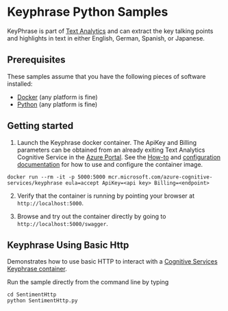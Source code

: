 # Keyphrase Python Samples

KeyPhrase is part of [Text Analytics](https://azure.microsoft.com/services/cognitive-services/text-analytics) and can extract the key talking points and highlights in text in either English, German, Spanish, or Japanese.

## Prerequisites

These samples assume that you have the following pieces of software installed:

* [Docker](https://www.docker.com/products/docker-desktop) (any platform is fine)
* [Python](https://www.python.org/) (any platform is fine)

## Getting started

1. Launch the Keyphrase docker container. The ApiKey and Billing parameters can be obtained from an already exiting Text Analytics Cognitive Service in the [Azure Portal](https://portal.azure.com). See the [How-to](https://go.microsoft.com/fwlink/?linkid=2018654&clcid=0x409) and [configuration documentation](https://go.microsoft.com/fwlink/?linkid=2018592&clcid=0x409) for how to use and configure the container image.

```
docker run --rm -it -p 5000:5000 mcr.microsoft.com/azure-cognitive-services/keyphrase eula=accept ApiKey=<api key> Billing=<endpoint>
```

2. Verify that the container is running by pointing your browser at `http://localhost:5000`.

1. Browse and try out the container directly by going to `http://localhost:5000/swagger`.

## Keyphrase Using Basic Http

Demonstrates how to use basic HTTP to interact with a [Cognitive Services Keyphrase container](http://aka.ms/cognitive-services-containers).

Run the sample directly from the command line by typing

```
cd SentimentHttp
python SentimentHttp.py
```
